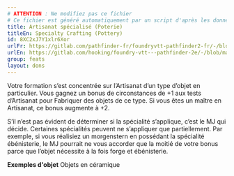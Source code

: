 ```yaml
---
# ATTENTION : Ne modifiez pas ce fichier
# Ce fichier est généré automatiquement par un script d'après les données du module Foundry VTT officiel et de sa traduction
title: Artisanat spécialisé (Poterie)
titleEn: Specialty Crafting (Pottery)
id: 8XC2xJ7Y1xlr6Xor
urlFr: https://gitlab.com/pathfinder-fr/foundryvtt-pathfinder2-fr/-/blob/master/data/feats/8XC2xJ7Y1xlr6Xor.htm
urlEn: https://gitlab.com/hooking/foundry-vtt---pathfinder-2e/-/blob/master/packs/data/feats.db/specialty-crafting-pottery.json
group: feats
layout: dons
---
```

Votre formation s’est concentrée sur l’Artisanat d’un type d’objet en particulier. Vous gagnez un bonus de circonstances de +1 aux tests d’Artisanat pour Fabriquer des objets de ce type. Si vous êtes un maître en Artisanat, ce bonus augmente à +2.

S’il n’est pas évident de déterminer si la spécialité s’applique, c’est le MJ qui décide. Certaines spécialités peuvent ne s’appliquer que partiellement. Par exemple, si vous réalisiez un morgenstern en possédant la spécialité ébénisterie, le MJ pourrait ne vous accorder que la moitié de votre bonus parce que l’objet nécessite à la fois forge et ébénisterie.

**Exemples d'objet** Objets en céramique


